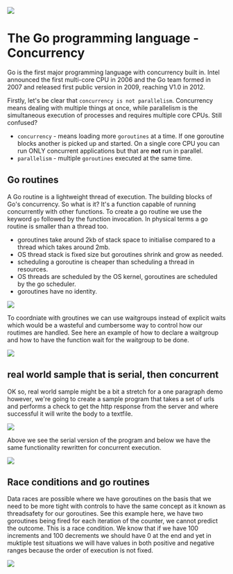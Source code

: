 ![](/assets/gologo.png)

# The Go programming language - Concurrency

Go is the first major programming language with concurrency built in. Intel announced the first multi-core CPU in 2006 and the Go team formed in 2007 and released first public version in 2009, reaching V1.0 in 2012.

Firstly, let's be clear that `concurrency is not parallelism`. Concurrency means dealing with multiple things at once, while parallelism is the simultaneous execution of processes and requires multiple core CPUs. Still confused?

- `concurrency` - means loading more `goroutines` at a time. If one goroutine blocks another is picked up and started. On a single core CPU you can run ONLY concurrent applications but that are **not** run in parallel.
- `parallelism` - multiple `goroutines` executed at the same time.

## Go routines

A Go routine is a lightweight thread of execution. The building blocks of Go's concurrency. So what is it? It's a function capable of running concurrently with other functions. To create a go routine we use the keyword `go` followed by the function invocation. In physical terms a go routine is smaller than a thread too.

- goroutines take around 2kb of stack space to initialise compared to a thread which takes around 2mb.
- OS thread stack is fixed size but goroutines shrink and grow as needed.
- scheduling a goroutine is cheaper than scheduling a thread in resources.
- OS threads are scheduled by the OS kernel, goroutines are scheduled by the go scheduler.
- goroutines have no identity.

![](/core/src/16-concurrency/assets/1601-goroutine.png)

To coordniate with groutines we can use waitgroups instead of explicit waits which would be a wasteful and cumbersome way to control how our routimes are handled. See here an example of how to declare a waitgroup and how to have the function wait for the waitgroup to be done.

![](/core/src/16-concurrency/assets/1602-waitgroups.png)

## real world sample that is serial, then concurrent

OK so, real world sample might be a bit a stretch for a one paragraph demo however, we're going to create a sample program that takes a set of urls and performs a check to get the http response from the server and where successful it will write the body to a textfile.

![](/core/src/16-concurrency/assets/1603-url-checker.png)

Above we see the serial version of the program and below we have the same functionality rewritten for concurrent execution.

![](/core/src/16-concurrency/assets/1603-url-checker-v2.png)

## Race conditions and go routines

Data races are possible where we have goroutines on the basis that we need to be more tight with controls to have the same concept as it known as threadsafety for our goroutines. See this example here, we have two goroutines being fired for each iteration of the counter, we cannot predict the outcome. This is a race condition. We know that if we have 100 increments and 100 decrements we should have 0 at the end and yet in muktiple test situations we will have values in both positive and negative ranges because the order of execution is not fixed.

![](/core/src/16-concurrency/assets/1604-race-condition.png)
